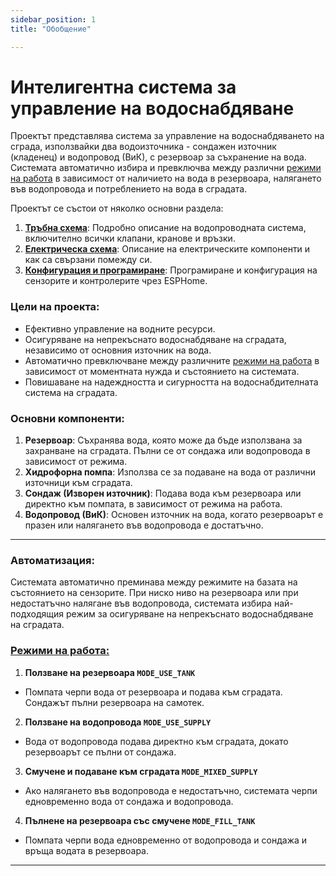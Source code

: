```yaml
---
sidebar_position: 1
title: "Обобщение"

---
```


# Интелигентна система за управление на водоснабдяване

Проектът представлява система за управление на водоснабдяването на сграда, използвайки два водоизточника - сондажен източник (кладенец) и водопровод (ВиК), с резервоар за съхранение на вода. Системата автоматично избира и превключва между различни [режими на работа][mode-link] в зависимост от наличието на вода в резервоара, налягането във водопровода и потреблението на вода в сградата.

Проектът се състои от няколко основни раздела:

1. **[Тръбна схема](./pipes.md)**: Подробно описание на водопроводната система, включително всички клапани, кранове и връзки.
2. **[Електрическа схема](./electicity.md)**: Описание на електрическите компоненти и как са свързани помежду си.
3. **[Конфигурация и програмиране](./esphome-config.md)**: Програмиране и конфигурация на сензорите и контролерите чрез ESPHome.

[mode-link]: ./modes


### Цели на проекта:

- Ефективно управление на водните ресурси.
- Осигуряване на непрекъснато водоснабдяване на сградата, независимо от основния източник на вода.
- Автоматично превключване между различните [режими на работа][mode-link] в зависимост от моментната нужда и състоянието на системата.
- Повишаване на надеждността и сигурността на водоснабдителната система на сградата.

### Основни компоненти:

1. **Резервоар**: Съхранява вода, която може да бъде използвана за захранване на сградата. Пълни се от сондажа или водопровода в зависимост от режима.
2. **Хидрофорна помпа**: Използва се за подаване на вода от различни източници към сградата.
3. **Сондаж (Изворен източник)**: Подава вода към резервоара или директно към помпата, в зависимост от режима на работа.
4. **Водопровод (ВиК)**: Основен източник на вода, когато резервоарът е празен или налягането във водопровода е достатъчно.

---

### Автоматизация:

Системата автоматично преминава между режимите на базата на състоянието на сензорите. При ниско ниво на резервоара или при недостатъчно налягане във водопровода, системата избира най-подходящия режим за осигуряване на непрекъснато водоснабдяване на сградата.

### [Режими на работа:][mode-link]

1. **Ползване на резервоара `MODE_USE_TANK`**
- Помпата черпи вода от резервоара и подава към сградата. Сондажът пълни резервоара на самотек.
2. **Ползване на водопровода `MODE_USE_SUPPLY`**
- Вода от водопровода подава директно към сградата, докато резервоарът се пълни от сондажа.
3. **Смучене и подаване към сградата `MODE_MIXED_SUPPLY`**
- Ако налягането във водопровода е недостатъчно, системата черпи едновременно вода от сондажа и водопровода.
4. **Пълнене на резервоара със смучене `MODE_FILL_TANK`**
- Помпата черпи вода едновременно от водопровода и сондажа и връща водата в резервоара.

---
